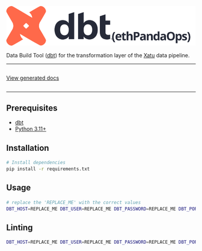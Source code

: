 <p align="center">
  <img src="logo.svg" alt="dbt" />
</p>

Data Build Tool ([dbt](https://github.com/dbt-labs/dbt-core)) for the transformation layer of the [Xatu](https://docs.ethpandaops.io/xatu/intro) data pipeline.

-----
<p align="center" style="display: inline-block"> 
  <a target=”_blank” href="https://dbt.platform.ethpandaops.io">View generated docs</a>
</p>

-----

## Prerequisites

- [dbt](https://docs.getdbt.com/dbt-cli/installation)
- [Python 3.11+](https://www.python.org/downloads/)

## Installation

```bash
# Install dependencies
pip install -r requirements.txt
```

## Usage

```bash
# replace the 'REPLACE_ME' with the correct values
DBT_HOST=REPLACE_ME DBT_USER=REPLACE_ME DBT_PASSWORD=REPLACE_ME DBT_PORT=REPLACE_ME dbt run
```

## Linting

```bash
DBT_HOST=REPLACE_ME DBT_USER=REPLACE_ME DBT_PASSWORD=REPLACE_ME DBT_PORT=REPLACE_ME sqlfluff lint .
``````
